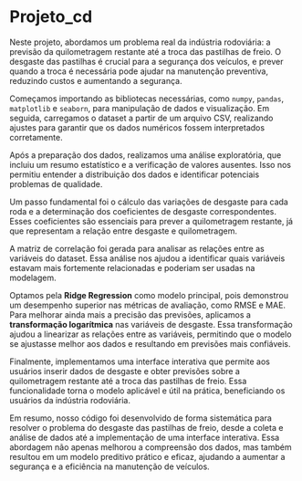 # Projeto_cd

Neste projeto, abordamos um problema real da indústria rodoviária: a previsão da quilometragem restante até a troca das pastilhas de freio. O desgaste das pastilhas é crucial para a segurança dos veículos, e prever quando a troca é necessária pode ajudar na manutenção preventiva, reduzindo custos e aumentando a segurança.

Começamos importando as bibliotecas necessárias, como `numpy`, `pandas`, `matplotlib` e `seaborn`, para manipulação de dados e visualização. Em seguida, carregamos o dataset a partir de um arquivo CSV, realizando ajustes para garantir que os dados numéricos fossem interpretados corretamente.

Após a preparação dos dados, realizamos uma análise exploratória, que incluiu um resumo estatístico e a verificação de valores ausentes. Isso nos permitiu entender a distribuição dos dados e identificar potenciais problemas de qualidade.

Um passo fundamental foi o cálculo das variações de desgaste para cada roda e a determinação dos coeficientes de desgaste correspondentes. Esses coeficientes são essenciais para prever a quilometragem restante, já que representam a relação entre desgaste e quilometragem.

A matriz de correlação foi gerada para analisar as relações entre as variáveis do dataset. Essa análise nos ajudou a identificar quais variáveis estavam mais fortemente relacionadas e poderiam ser usadas na modelagem.

Optamos pela **Ridge Regression** como modelo principal, pois demonstrou um desempenho superior nas métricas de avaliação, como RMSE e MAE. Para melhorar ainda mais a precisão das previsões, aplicamos a **transformação logarítmica** nas variáveis de desgaste. Essa transformação ajudou a linearizar as relações entre as variáveis, permitindo que o modelo se ajustasse melhor aos dados e resultando em previsões mais confiáveis.

Finalmente, implementamos uma interface interativa que permite aos usuários inserir dados de desgaste e obter previsões sobre a quilometragem restante até a troca das pastilhas de freio. Essa funcionalidade torna o modelo aplicável e útil na prática, beneficiando os usuários da indústria rodoviária.

Em resumo, nosso código foi desenvolvido de forma sistemática para resolver o problema do desgaste das pastilhas de freio, desde a coleta e análise de dados até a implementação de uma interface interativa. Essa abordagem não apenas melhorou a compreensão dos dados, mas também resultou em um modelo preditivo prático e eficaz, ajudando a aumentar a segurança e a eficiência na manutenção de veículos.
